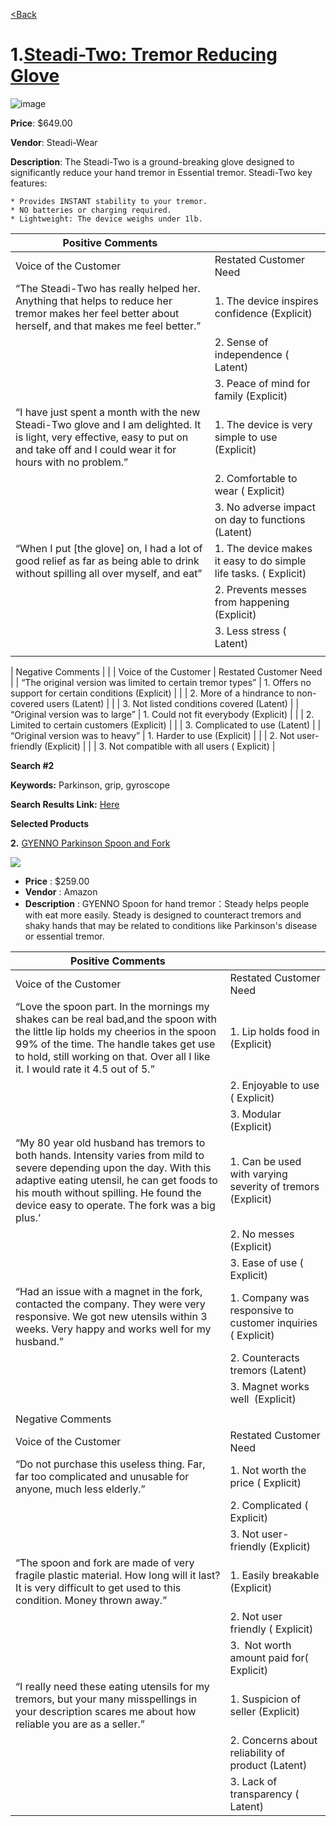 [<Back](https://team-208-github-io.github.io/Team-208/)



# 1.[Steadi-Two: Tremor Reducing Glove](https://steadiwear.com/products/steadi-two?variant=39602647597118&currency=USD&utm_medium=product_sync&utm_source=google&utm_content=sag_organic&utm_campaign=sag_organic&srsltid=AeTuncrpidJZvByOF4i6p4qZoAI4PKyvljDF8Ib5S0TTi_WE0Cz6n2SayBg)

![image](https://user-images.githubusercontent.com/122709159/221515062-8c28912f-899d-4127-8eeb-afe2ca104f11.png)

**Price**: $649.00

**Vendor**: Steadi-Wear

**Description**: The Steadi-Two is a ground-breaking glove designed to significantly reduce your hand tremor in Essential tremor.
Steadi-Two key features:

    * Provides INSTANT stability to your tremor.
    * NO batteries or charging required.
    * Lightweight: The device weighs under 1lb.

| Positive Comments                                                                                                                                                                     |                                                                  |
|----------------------------------------------------------------------------------------------------------------------------------------------------------------------------------------|------------------------------------------------------------------|
| Voice of the Customer                                                                                                                                                                  | Restated Customer Need                                           |
| “The Steadi-Two has really helped her. Anything that helps to reduce her tremor makes her feel better about herself, and that makes me feel better.”                                   | 1. The device inspires confidence (Explicit)                     |
|                                                                                                                                                                                        | 2. Sense of independence ( Latent)                               |
|                                                                                                                                                                                        | 3. Peace of mind for family (Explicit)                           |
| “I have just spent a month with the new Steadi-Two glove and I am delighted. It is light, very effective, easy to put on and take off and I could wear it for hours with no problem.”  | 1. The device is very simple to use (Explicit)                   |
|                                                                                                                                                                                        | 2. Comfortable to wear ( Explicit)                               |
|                                                                                                                                                                                        | 3. No adverse impact on day to functions (Latent)                |
| “When I put [the glove] on, I had a lot of good relief as far as being able to drink without spilling all over myself, and eat”                                                        | 1. The device makes it easy to do simple life tasks. ( Explicit) |
|                                                                                                                                                                                        | 2. Prevents messes from happening (Explicit)                     |
|                                                                                                                                                                                        | 3. Less stress ( Latent)                                         |
|                                                                                                                                                                                        |                                                                  |

| Negative Comments                                                                                                                                                |                                                                  |
| Voice of the Customer                                                                                                                                                                  | Restated Customer Need                                           |
| “The original version was limited to certain tremor types”                                                                                                                             | 1. Offers no support for certain conditions (Explicit)           |
|                                                                                                                                                                                        | 2. More of a hindrance to non-covered users (Latent)             |
|                                                                                                                                                                                        | 3. Not listed conditions covered (Latent)                        |
| “Original version was to large”                                                                                                                                                        | 1. Could not fit everybody (Explicit)                            |
|                                                                                                                                                                                        | 2. Limited to certain customers (Explicit)                       |
|                                                                                                                                                                                        | 3. Complicated to use (Latent)                                   |
| “Original version was to heavy”                                                                                                                                                        | 1. Harder to use (Explicit)                                      |
|                                                                                                                                                                                        | 2. Not user-friendly (Explicit)                                  |
|                                                                                                                                                                                        | 3. Not compatible with all users ( Explicit)                     |

**Search #2**

**Keywords:** Parkinson, grip, gyroscope

**Search Results Link:** [Here](https://www.google.com/search?q=Parkinson%2C+grip%2C+gyroscope&oq=Parkinson%2C+grip%2C+gyroscope&aqs=chrome..69i57j33i160l3.874j0j4&sourceid=chrome&ie=UTF-8)

**Selected Products**

**2.** [GYENNO Parkinson Spoon and Fork](https://www.amazon.com/GYENNO-Twist-Parkinson-Stabilizing-Parkinsons/dp/B07FRPX2H8?source=ps-sl-shoppingads-lpcontext&ref_=fplfs&psc=1&smid=AJE1XFPPGWEBV)

![](RackMultipart20230227-1-l3ar2i_html_92ecead2e59a8cf.png)

- **Price** : $259.00
- **Vendor** : Amazon
- **Description** : GYENNO Spoon for hand tremor：Steady helps people with eat more easily. Steady is designed to counteract tremors and shaky hands that may be related to conditions like Parkinson's disease or essential tremor.

| Positive Comments                                                                                                                                                                                                                                                 |                                                             |
|-------------------------------------------------------------------------------------------------------------------------------------------------------------------------------------------------------------------------------------------------------------------|-------------------------------------------------------------|
| Voice of the Customer                                                                                                                                                                                                                                             | Restated Customer Need                                      |
| “Love the spoon part. In the mornings my shakes can be real bad,and the spoon with the little lip holds my cheerios in the spoon 99% of the time. The handle takes get use to hold, still working on that. Over all I like it. I would rate it 4.5 out of 5.”     | 1. Lip holds food in (Explicit)                             |
|                                                                                                                                                                                                                                                                   | 2. Enjoyable to use ( Explicit)                             |
|                                                                                                                                                                                                                                                                   | 3. Modular (Explicit)                                       |
| “My 80 year old husband has tremors to both hands. Intensity varies from mild to severe depending upon the day. With this adaptive eating utensil, he can get foods to his mouth without spilling. He found the device easy to operate. The fork was a big plus.’ | 1. Can be used with varying severity of tremors (Explicit)  |
|                                                                                                                                                                                                                                                                   | 2. No messes (Explicit)                                     |
|                                                                                                                                                                                                                                                                   | 3. Ease of use ( Explicit)                                  |
| “Had an issue with a magnet in the fork, contacted the company. They were very responsive. We got new utensils within 3 weeks. Very happy and works well for my husband.”                                                                                         | 1. Company was responsive to customer inquiries ( Explicit) |
|                                                                                                                                                                                                                                                                   | 2. Counteracts tremors (Latent)                             |
|                                                                                                                                                                                                                                                                   | 3. Magnet works well  (Explicit)                            |
|                                                                                                                                                                                                                                                                   |                                                             |
| Negative Comments                                                                                                                                                                                                                                              |                                                             |
| Voice of the Customer                                                                                                                                                                                                                                             | Restated Customer Need                                      |
| “Do not purchase this useless thing. Far, far too complicated and unusable for anyone, much less elderly.”                                                                                                                                                        | 1. Not worth the price ( Explicit)                          |
|                                                                                                                                                                                                                                                                   | 2. Complicated ( Explicit)                                  |
|                                                                                                                                                                                                                                                                   | 3. Not user-friendly (Explicit)                             |
| “The spoon and fork are made of very fragile plastic material. How long will it last? It is very difficult to get used to this condition. Money thrown away.”                                                                                                     | 1. Easily breakable (Explicit)                              |
|                                                                                                                                                                                                                                                                   | 2. Not user friendly ( Explicit)                            |
|                                                                                                                                                                                                                                                                   | 3.  Not worth amount paid for( Explicit)                    |
| “I really need these eating utensils for my tremors, but your many misspellings in your description scares me about how reliable you are as a seller.”                                                                                                            | 1. Suspicion of seller (Explicit)                           |
|                                                                                                                                                                                                                                                                   | 2. Concerns about reliability of product (Latent)           |
|                                                                                                                                                                                                                                                                   | 3. Lack of transparency ( Latent)                           |
